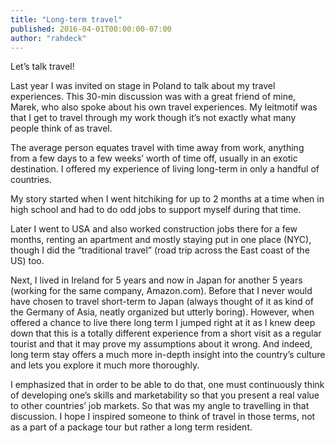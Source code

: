 ```yaml
---
title: "Long-term travel"
published: 2016-04-01T00:00:00-07:00
author: "rahdeck"
---
```

Let’s talk travel!

Last year I was invited on stage in Poland to talk about my travel experiences. This 30-min discussion was with a great friend of mine, Marek, who also spoke about his own travel experiences. My leitmotif was that I get to travel through my work though it’s not exactly what many people think of as travel.

The average person equates travel with time away from work, anything from a few days to a few weeks’ worth of time off, usually in an exotic destination. I offered my experience of living long-term in only a handful of countries.

My story started when I went hitchiking for up to 2 months at a time when in high school and had to do odd jobs to support myself during that time.

Later I went to USA and also worked construction jobs there for a few months, renting an apartment and mostly staying put in one place (NYC), though I did the “traditional travel” (road trip across the East coast of the US) too.

Next, I lived in Ireland for 5 years and now in Japan for another 5 years (working for the same company, Amazon.com). Before that I never would have chosen to travel short-term to Japan (always thought of it as kind of the Germany of Asia, neatly organized but utterly boring). However, when offered a chance to live there long term I jumped right at it as I knew deep down that this is a totally different experience from a short visit as a regular tourist and that it may prove my assumptions about it wrong. And indeed, long term stay offers a much more in-depth insight into the country’s culture and lets you explore it much more thoroughly.

I emphasized that in order to be able to do that, one must continuously think of developing one’s skills and marketability so that you present a real value to other countries’ job markets. So that was my angle to travelling in that discussion. I hope I inspired someone to think of travel in those terms, not as a part of a package tour but rather a long term resident.